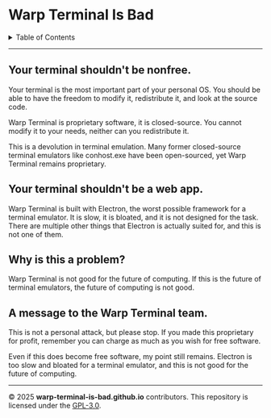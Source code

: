# Warp Terminal Is Bad

<details>
<summary>Table of Contents</summary>
<li> <a href="#your-terminal-shouldnt-be-nonfree">Your terminal shouldn't be nonfree</a> </li>
<li> <a href="#your-terminal-shouldnt-be-a-web-app">Your terminal shouldn't be a web app</a> </li>
<li> <a href="#why-is-this-a-problem">Why is this a problem?</a> </li>
<li> <a href="#a-message-to-the-warp-terminal-team">A message to the Warp Terminal team.</a> </li>
</details>

---

## Your terminal shouldn't be nonfree.

Your terminal is the most important part of your personal OS. You should be able to have the freedom to modify it, redistribute it, and look at the source code.

Warp Terminal is proprietary software, it is closed-source. You cannot modify it to your needs, neither can you redistribute it.

This is a devolution in terminal emulation. Many former closed-source terminal emulators like conhost.exe have been open-sourced, yet Warp Terminal remains proprietary.

## Your terminal shouldn't be a web app.

Warp Terminal is built with Electron, the worst possible framework for a terminal emulator. It is slow, it is bloated, and it is not designed for the task. There are multiple other things that Electron is actually suited for, and this is not one of them.

## Why is this a problem?

Warp Terminal is not good for the future of computing. If this is the future of terminal emulators, the future of computing is not good.

## A message to the Warp Terminal team.

This is not a personal attack, but please stop. If you made this proprietary for profit, remember you can charge as much as you wish for free software.

Even if this does become free software, my point still remains. Electron is too slow and bloated for a terminal emulator, and this is not good for the future of computing.

---

© 2025 **warp-terminal-is-bad.github.io** contributors. This repository is licensed under the [GPL-3.0](./LICENSE).